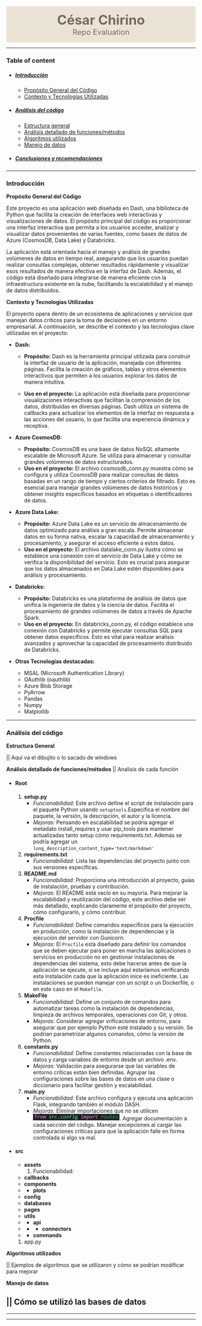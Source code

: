 <div style="background-color: #EBE3D5; color: #776B5D; text-align: center; padding: 15px; border-radius: 5px; ">
  <p style="font-size: 35px; margin: 0; font-weight: bold;">César Chirino</p>
  <p style="font-size: 20px; margin: 0;">Repo Evaluation</p>
</div>

---- 

### Table of content
- ##### [Introducción](#)
  - [Propósito General del Código](#)
  - [Contexto y Tecnologías Utilizadas](#)
- ##### [Análisis del código](#)
  - [Estructura general](#)
  - [Análisis detallado de funciones/métodos](#)
  - [Algoritmos utilizados](#)
  - [Manejo de datos](#)
- ##### [Conclusiones y recomendaciones](#)

----
### **Introducción** 

**Propósito General del Código** 

Este proyecto es una aplicación web diseñada en Dash, una biblioteca de Python que facilita la creación de interfaces web interactivas y visualizaciones de datos. El propósito principal del código es proporcionar una interfaz interactiva que permita a los usuarios acceder, analizar y visualizar datos provenientes de varias fuentes, como bases de datos de Azure (CosmosDB, Data Lake) y Databricks.

La aplicación está orientada hacia el manejo y análisis de grandes volúmenes de datos en tiempo real, asegurando que los usuarios puedan realizar consultas complejas, obtener resultados rápidamente y visualizar esos resultados de manera efectiva en la interfaz de Dash. Además, el código está diseñado para integrarse de manera eficiente con la infraestructura existente en la nube, facilitando la escalabilidad y el manejo de datos distribuidos.


**Contexto y Tecnologías Utilizadas**  

El proyecto opera dentro de un ecosistema de aplicaciones y servicios que manejan datos críticos para la toma de decisiones en un entorno empresarial. A continuación, se describe el contexto y las tecnologías clave utilizadas en el proyecto:

- **Dash:**

    - **Propósito:** Dash es la herramienta principal utilizada para construir la interfaz de usuario de la aplicación, manejada con diferentes páginas. Facilita la creación de gráficos, tablas y otros elementos interactivos que permiten a los usuarios explorar los datos de manera intuitiva.
  
    - **Uso en el proyecto:** La aplicación está diseñada para proporcionar visualizaciones interactivas que facilitan la comprensión de los datos, distribuidas en diversas páginas. Dash utiliza un sistema de callbacks para actualizar los elementos de la interfaz en respuesta a las acciones del usuario, lo que facilita una experiencia dinámica y receptiva.

- **Azure CosmosDB:**

    - **Propósito:** CosmosDB es una base de datos NoSQL altamente escalable de Microsoft Azure. Se utiliza para almacenar y consultar grandes volúmenes de datos estructurados.
    - **Uso en el proyecto:** El archivo cosmosdb_conn.py muestra cómo se configura y utiliza CosmosDB para realizar consultas de datos basadas en un rango de tiempo y ciertos criterios de filtrado. Esto es esencial para manejar grandes volúmenes de datos históricos y obtener insights específicos basados en etiquetas o identificadores de datos.

- **Azure Data Lake:**

    - **Propósito:** Azure Data Lake es un servicio de almacenamiento de datos optimizado para análisis a gran escala. Permite almacenar datos en su forma nativa, escalar la capacidad de almacenamiento y procesamiento, y asegurar el acceso eficiente a estos datos.
    - **Uso en el proyecto:** El archivo datalake_conn.py ilustra cómo se establece una conexión con el servicio de Data Lake y cómo se verifica la disponibilidad del servicio. Esto es crucial para asegurar que los datos almacenados en Data Lake estén disponibles para análisis y procesamiento.

- **Databricks:**

    - **Propósito:** Databricks es una plataforma de análisis de datos que unifica la ingeniería de datos y la ciencia de datos. Facilita el procesamiento de grandes volúmenes de datos a través de Apache Spark.
    - **Uso en el proyecto:** En databricks_conn.py, el código establece una conexión con Databricks y permite ejecutar consultas SQL para obtener datos específicos. Esto es vital para realizar análisis avanzados y aprovechar la capacidad de procesamiento distribuido de Databricks.

- **Otras Tecnologías destacadas:**
  - MSAL (Microsoft Authentication Library)
  - OAuthlib (oauthlib)
  - Azure Blob Storage
  - PyArrow 
  - Pandas
  - Numpy 
  - Matplotlib 

----
### **Análisis del código** 

**Estructura General** 

|| Aqui va el dibujito o lo sacado de windows

**Análisis detallado de funciones/métodos**
|| Analisis de cada función

- ####  Root
  1. **setup.py**
      - *Funcionabilidad:* Este archivo define el script de instalación para el paquete Python usando `setuptools`.Especifica el nombre del paquete, la versión, la descripción, el autor y la licencia.
      - *Mejoras:* Pensando en escalabilidad se podría agregar el metadato install_requires y usar pip_tools para mantener actualizadas tanto setup cómo requirements.txt. Además se podría agregar un `long_description_content_type='text/markdown'`
  2. **requirements.txt**
      - *Funcionabilidad:* Lista las dependencias del proyecto junto con sus versiones específicas.
  3. **README.md**
      - *Funcionabilidad:* Proporciona una introducción al proyecto, guías de instalación, pruebas y contribución.
      - *Mejoras:* El README está vacío en su mayoría. Para mejorar la escalabilidad y reutilización del código, este archivo debe ser más detallado, explicando claramente el propósito del proyecto, cómo configurarlo, y cómo contribuir.
  4. **Procfile**
      - *Funcionabilidad:* Define comandos específicos para la ejecución en producción, como la instalación de dependencias y la ejecución del servidor con Gunicorn.
      - *Mejoras:* El `Procfile` está diseñado para definir los comandos que se deben ejecutar para poner en marcha las aplicaciones o servicios en producción no en gestionar instalaciones de dependencias del sistema, esto debe hacerse antes de que la aplicación se ejecute, si se incluye aquí estaríamos verificando esta instalación cada que la aplicación inice es ineficiente. Las instalaciones se pueden manejar con un script o un Dockerfile, o en este caso en el `Makefile`.
  5. **MakeFile**
      - *Funcionabilidad:* Define un conjunto de comandos para automatizar tareas como la instalación de dependencias, limpieza de archivos temporales, operaciones con Git, y otros.
      - *Mejoras:* Considerar agregar vrificaciones de entorno, para asegurar que por ejemplo Python esté instalado y su versión. Se podrían parametrizar algunos comandos, cómo la versión de Python.
  6. **constants.py**
      - *Funcionabilidad:* Define constantes relacionadas con la base de datos y carga variables de entorno desde un archivo .env.
      - *Mejoras:* Validación para asegurarse que las variables de entorno críticas están bien definidas. Agrupar las configuraciones sobre las bases de datos en una clase o diccionario para facilitar gestión y escalabilidad.
  7.  **main.py**
      - *Funcionabilidad:* Este archivo configura y ejecuta una aplicación Flask, integrando también el módulo DASH.
      - *Mejoras:* Eliminar importaciones que no se utilicen ![alt text](assets/image.png). Agregar documentación a cada sección del código. Manejar excepciones al cargar las configuraciones críticas para que la aplicación falle en forma controlada si algo va mal.
- #### src
  - **assets**
    1. Funcionabilidad:  
  - **callbacks**
  - **components**
  - - **plots**
  - **config**
  - **databases**
  - **pages**
  - **utils**
  - - **api**
  - - - **connectors**
  - - **commands**
  1. app.py

**Algoritmos utilizados**

|| Ejemplos de algoritmos que se utilizaron y cómo se podrían modificar para mejorar

**Manejo de datos**

|| Cómo se utilizó las bases de datos
----

----

----